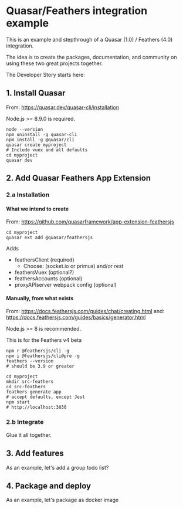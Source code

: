 # Quasar/Feathers integration example

This is an example and stepthrough of a Quasar (1.0) / Feathers (4.0) integration.

The idea is to create the packages, documentation, and community on using these two great projects together.

The Developer Story starts here:

## 1. Install Quasar

From: https://quasar.dev/quasar-cli/installation

Node.js >= 8.9.0 is required.

```
node --version
npm uninstall -g quasar-cli
npm install -g @quasar/cli
quasar create myproject
# Include vuex and all defaults
cd myproject
quasar dev
```

## 2. Add Quasar Feathers App Extension

### 2.a Installation

#### What we intend to create

From: https://github.com/quasarframework/app-extension-feathersjs

```
cd myproject
quasar ext add @quasar/feathersjs
```

Adds 
- feathersClient (required)
  - Choose: (socket.io or primus) and/or rest 
- feathersVuex (optional?) 
- feathersAccounts (optional)
- proxyAPIserver webpack config (optional)

#### Manually, from what exists

From: https://docs.feathersjs.com/guides/chat/creating.html
 and: https://docs.feathersjs.com/guides/basics/generator.html

Node.js >= 8 is recommended.

This is for the Feathers v4 beta

```
npm r @feathersjs/cli -g
npm i @feathersjs/cli@pre -g
feathers --version
# should be 3.9 or greater

cd myproject
mkdir src-feathers
cd src-feathers
feathers generate app
# accept defaults, except Jest
npm start
# http://localhost:3030
```

### 2.b Integrate

Glue it all together.



## 3. Add features

As an example, let's add a group todo list?

## 4. Package and deploy

As an example, let's package as docker image

